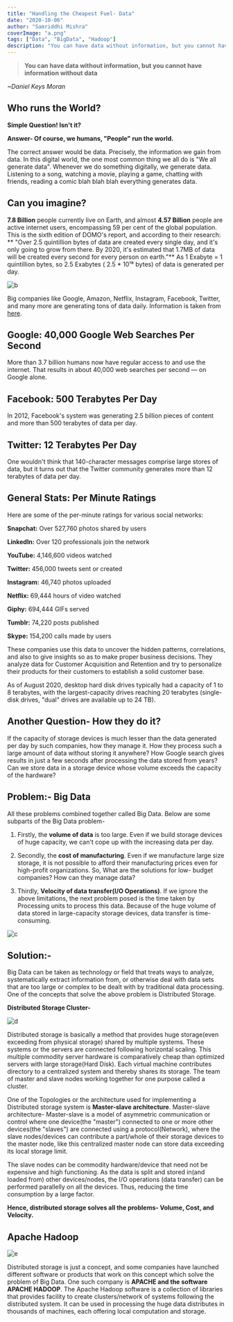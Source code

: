 ```yaml
---
title: "Handling the Cheapest Fuel- Data"
date: "2020-10-06"
author: "Samriddhi Mishra"
coverImage: "a.png"
tags: ["Data", "BigData", "Hadoop"]
description: "You can have data without information, but you cannot have information without data. A large amount of data generated per data, the issues in handling. How big companies manage and analyze a huge amount of data?"
---
```



> **You can have data without information, but you cannot have information without data**

 *~Daniel Keys Moran*
 
## Who runs the World?
**Simple Question! Isn't it?**

**Answer- Of course, we humans, "People" run the world.**

The correct answer would be data. Precisely, the information we gain from data. In this digital world, the one most common thing we all do is
"We all generate data". Whenever we do something digitally, we generate data. Listening to a song, watching a movie, playing a game, chatting with friends, reading a comic blah blah blah everything generates data.

## Can you imagine?

**7.8 Billion** people currently live on Earth, and almost **4.57 Billion** people are active internet users, encompassing 59 per cent of the global population.
This is the sixth edition of DOMO's report, and according to their research:
** "Over 2.5 quintillion bytes of data are created every single day, and it's only going to grow from there. By 2020, it's estimated that 1.7MB of data will be created every second for every person on earth."**
As 1 Exabyte = 1 quintillion bytes, so 2.5 Exabytes ( 2.5 * 10¹⁸ bytes) of data is generated per day.

![b](b.png)

Big companies like Google, Amazon, Netflix, Instagram, Facebook, Twitter, and many more are generating tons of data daily. 
Information is taken from [here](https://www.smartdatacollective.com/how-much-big-data-companies-make-on-internet/).

## Google: 40,000 Google Web Searches Per Second
More than 3.7 billion humans now have regular access to and use the internet. That results in about 40,000 web searches per second — on Google alone.

## Facebook: 500 Terabytes Per Day
In 2012, Facebook's system was generating 2.5 billion pieces of content and more than 500 terabytes of data per day.

## Twitter: 12 Terabytes Per Day
One wouldn't think that 140-character messages comprise large stores of data, but it turns out that the Twitter community generates more than 12 terabytes of data per day.

## General Stats: Per Minute Ratings
Here are some of the per-minute ratings for various social networks:

**Snapchat:** Over 527,760 photos shared by users

**LinkedIn:** Over 120 professionals join the network

**YouTube:** 4,146,600 videos watched

**Twitter:** 456,000 tweets sent or created

**Instagram:** 46,740 photos uploaded

**Netflix:** 69,444 hours of video watched

**Giphy:** 694,444 GIFs served

**Tumblr:** 74,220 posts published

**Skype:** 154,200 calls made by users

These companies use this data to uncover the hidden patterns, correlations, and also to give insights so as to make proper business decisions. They analyze data for Customer Acquisition and Retention and try to personalize their products for their customers to establish a solid customer base.

As of August 2020, desktop hard disk drives typically had a capacity of 1 to 8 terabytes, with the largest-capacity drives reaching 20 terabytes (single-disk drives, "dual" drives are available up to 24 TB).

## Another Question- How they do it?
If the capacity of storage devices is much lesser than the data generated per day by such companies, how they manage it. How they process such a large amount of data without storing it anywhere? How Google search gives results in just a few seconds after processing the data stored from years? Can we store data in a storage device whose volume exceeds the capacity of the hardware?

## Problem:- Big Data
All these problems combined together called Big Data. Below are some subparts of the Big Data problem-
1) Firstly, the **volume of data** is too large. Even if we build storage devices of huge capacity, we can't cope up with the increasing data per day.

2) Secondly, the **cost of manufacturing**. Even if we manufacture large size storage, it is not possible to afford their manufacturing prices even for high-profit organizations. So, What are the solutions for low- budget companies? How can they manage data?

3) Thirdly, **Velocity of data transfer(I/O Operations)**. If we ignore the above limitations, the next problem posed is the time taken by Processing units to process this data. Because of the huge volume of data stored in large-capacity storage devices, data transfer is time-consuming.

![c](c.png)

## Solution:-

Big Data can be taken as technology or field that treats ways to analyze, systematically extract information from, or otherwise deal with data sets that are too large or complex to be dealt with by traditional data processing.
One of the concepts that solve the above problem is Distributed Storage.

**Distributed Storage Cluster-**

![d](d.png)

Distributed storage is basically a method that provides huge storage(even exceeding from physical storage) shared by multiple systems. These systems or the servers are connected following horizontal scaling. This multiple commodity server hardware is comparatively cheap than optimized servers with large storage(Hard Disk). Each virtual machine contributes directory to a centralized system and thereby shares its storage. The team of master and slave nodes working together for one purpose called a cluster.

One of the Topologies or the architecture used for implementing a Distributed storage system is **Master-slave architecture**.
Master-slave architecture- Master-slave is a model of asymmetric communication or control where one device(the "master") connected to one or more other devices(the "slaves") are connected using a protocol(Network), where the slave nodes/devices can contribute a part/whole of their storage devices to the master node, like this centralized master node can store data exceeding its local storage limit.

The slave nodes can be commodity hardware/device that need not be expensive and high functioning.
As the data is split and stored in(and loaded from) other devices/nodes, the I/O operations (data transfer) can be performed parallelly on all the devices. Thus, reducing the time consumption by a large factor.

**Hence, distributed storage solves all the problems- Volume, Cost, and Velocity.**

## Apache Hadoop
![e](e.png)

Distributed storage is just a concept, and some companies have launched different software or products that work on this concept which solve the problem of Big Data. One such company is **APACHE and the software APACHE HADOOP**.
The Apache Hadoop software is a collection of libraries that provides facility to create clusters/network of systems following the distributed system. It can be used in processing the huge data distributes in thousands of machines, each offering local computation and storage.
